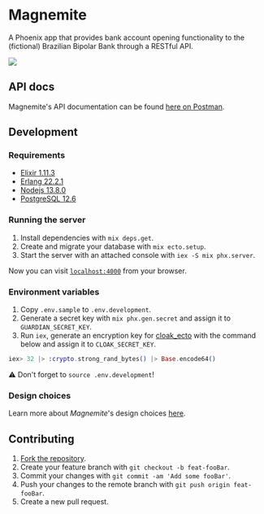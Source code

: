 # Magnemite

A Phoenix app that provides bank account opening functionality to the (fictional) Brazilian Bipolar Bank through a RESTful API.

![](https://cdn.bulbagarden.net/upload/archive/6/6c/20130825075703%21081Magnemite.png)

## API docs

Magnemite's API documentation can be found [here on Postman](https://documenter.getpostman.com/view/8554720/Tz5qZwyn).

## Development

### Requirements

- [Elixir 1.11.3](https://elixir-lang.org/install.html)
- [Erlang 22.2.1](https://www.erlang.org/downloads)
- [Nodejs 13.8.0](https://nodejs.org/en/download/)
- [PostgreSQL 12.6](https://www.postgresql.org/download/)

### Running the server

1. Install dependencies with `mix deps.get`.
2. Create and migrate your database with `mix ecto.setup`.
3. Start the server with an attached console with `iex -S mix phx.server`.

Now you can visit [`localhost:4000`](http://localhost:4000) from your browser.

### Environment variables

1. Copy `.env.sample` to `.env.development`.
2. Generate a secret key with `mix phx.gen.secret` and assign it to `GUARDIAN_SECRET_KEY`.
3. Run `iex`, generate an encryption key for [cloak_ecto](https://github.com/danielberkompas/cloak_ecto) with the command below and assign it to `CLOAK_SECRET_KEY`.

```elixir
iex> 32 |> :crypto.strong_rand_bytes() |> Base.encode64()
```

:warning: Don't forget to `source .env.development`!

### Design choices

Learn more about *Magnemite*'s design choices [here](https://github.com/andsleonardo/magnemite/wiki/Design-choices).

## Contributing

1. [Fork the repository](https://github.com/andsleonardo/magnemite/fork).
2. Create your feature branch with `git checkout -b feat-fooBar`.
3. Commit your changes with `git commit -am 'Add some fooBar'`.
4. Push your changes to the remote branch with `git push origin feat-fooBar`.
5. Create a new pull request.
